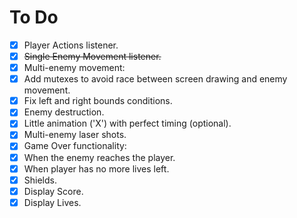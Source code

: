 # To Do
- [x]   Player Actions listener.
- [x]   ~~Single Enemy Movement listener.~~
- [x]   Multi-enemy movement:
  - [x]   Add mutexes to avoid race between screen drawing and enemy movement.
  - [x]   Fix left and right bounds conditions.
- [x]  Enemy destruction.
  - [x]  Little animation ('X') with perfect timing (optional).
- [x]   Multi-enemy laser shots.
- [x]   Game Over functionality:
  - [x]   When the enemy reaches the player.
  - [x]   When player has no more lives left.   
- [x]   Shields.
- [x]   Display Score.
- [x]   Display Lives.   